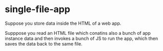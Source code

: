 # single-file-app
Suppose you store data inside the HTML of a web app.

Supppose you read an HTML file which conatins also a bunch of app instance data and then invokes a bunch of JS to run the app, which then saves the data back to the same file.

